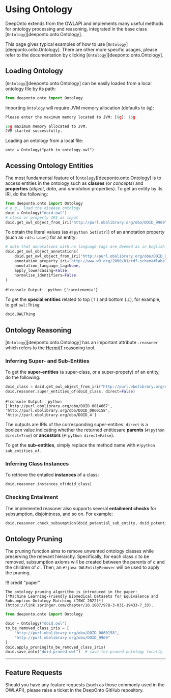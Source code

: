 # Using Ontology

$\textsf{DeepOnto}$ extends from the OWLAPI and implements many useful methods for ontology processing and reasoning, integrated in the base class
[`Ontology`][deeponto.onto.Ontology].

This page gives typical examples of how to use [`Ontology`][deeponto.onto.Ontology]. There are other more specific usages, please refer to the documentation by clicking [`Ontology`][deeponto.onto.Ontology].

## Loading Ontology

[`Ontology`][deeponto.onto.Ontology] can be easily loaded from a local ontology file by its path:

```python
from deeponto.onto import Ontology
```

Importing `Ontology` will require JVM memory allocation (defaults to `8g`):

```python
Please enter the maximum memory located to JVM: [8g]: 16g

16g maximum memory allocated to JVM.
JVM started successfully.
```

Loading an ontology from a local file:

```
onto = Ontology("path_to_ontology.owl")
```
## Acessing Ontology Entities

The most fundamental feature of [`Ontology`][deeponto.onto.Ontology] is to access entities in the ontology such as **classes** (or *concepts*) and **properties** (*object*, *data*, and *annotation* properties). To get an entity by its IRI, do the following:

```python
from deeponto.onto import Ontology
# e.g., load the disease ontology
doid = Ontology("doid.owl")
# class or property IRI as input
doid.get_owl_object_from_iri("http://purl.obolibrary.org/obo/DOID_9969")
```

To obtain the literal values (as `#!python Set[str]`) of an annotation property (such as $\texttt{rdfs:label}$) for an entity:

```python
# note that annotations with no language tags are deemed as in English ("en")
doid.get_owl_object_annotations(
    doid.get_owl_object_from_iri("http://purl.obolibrary.org/obo/DOID_9969"),
    annotation_property_iri='http://www.w3.org/2000/01/rdf-schema#label',
    annotation_language_tag=None,
    apply_lowercasing=False,
    normalise_identifiers=False
)
```

`#!console Output:`
:   &#32;
    ```python
    {'carotenemia'}
    ```

To get the **special entities** related to top ($\top$) and bottom ($\bot$), for example, to get $\texttt{owl:Thing}$:

```python
doid.OWLThing
```

## Ontology Reasoning

[`Ontology`][deeponto.onto.Ontology] has an important attribute `.reasoner` which refers to the [HermitT](http://www.hermit-reasoner.com/) reasoning tool.

### Inferring Super- and Sub-Entities

To get the **super-entities** (a super-class, or a super-propety) of an entity, do the following:

```python
doid_class = doid.get_owl_object_from_iri("http://purl.obolibrary.org/obo/DOID_9969")
doid.reasoner.super_entities_of(doid_class, direct=False) 
```

`#!console Output:`
:   &#32;
    ```python
    ['http://purl.obolibrary.org/obo/DOID_0014667',
    'http://purl.obolibrary.org/obo/DOID_0060158',
    'http://purl.obolibrary.org/obo/DOID_4']
    ```

The outputs are IRIs of the corresponding super-entities. `direct` is a boolean value indicating whether the returned entitiesare **parents** (`#!python direct=True`) or **ancestors** (`#!python direct=False`).

To get the **sub-entities**, simply replace the method name with `#!python sub_entities_of`.

### Inferring Class Instances

To retrieve the entailed **instances** of a class:

```python
doid.reasoner.instances_of(doid_class)
```

### Checking Entailment

The implemented reasoner also supports several **entailment checks** for subsumption, disjointness, and so on. For example:

```python
doid.reasoner.check_subsumption(doid_potential_sub_entity, doid_potential_super_entity)
```

## Ontology Pruning

The pruning function aims to remove unwanted ontology classes while preserving the relevant hierarchy. Specifically, for each class $c$ to be removed, subsumption axioms will be created between the parents of $c$ and the children of $c'$. Then, an `#!java OWLEntityRemover` will be used to apply the pruning.

!!! credit "paper"

    The ontology pruning algorithm is introduced in the paper: 
    [*Machine Learning-Friendly Biomedical Datasets for Equivalence and Subsumption Ontology Matching (ISWC 2022)*](https://link.springer.com/chapter/10.1007/978-3-031-19433-7_33).

```python
from deeponto.onto import Ontology

doid = Ontology("doid.owl")
to_be_removed_class_iris = [
    "http://purl.obolibrary.org/obo/DOID_0060158",
    "http://purl.obolibrary.org/obo/DOID_9969"
]
doid.apply_pruning(to_be_removed_class_iris)
doid.save_onto("doid.pruned.owl")  # save the pruned ontology locally
```

----------------------------------------------------------------
## Feature Requests

Should you have any feature requests (such as those commonly used in the OWLAPI), please raise a ticket in the $\textsf{DeepOnto}$ GitHub repository.